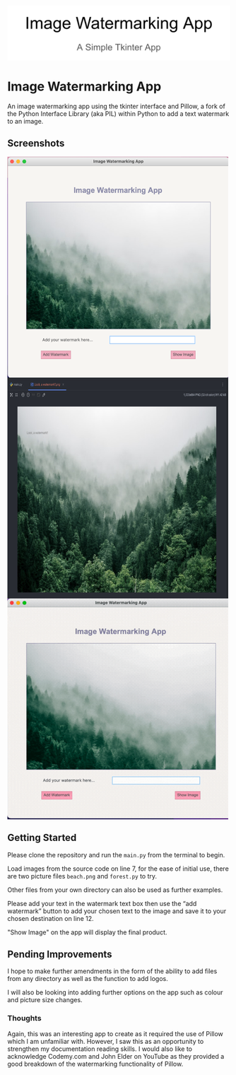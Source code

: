 ![Image Watermarking App banner](images/IWA_banner.png)
 
# Image Watermarking App
 
An image watermarking app using the tkinter interface and Pillow, a fork of the Python Interface Library (aka PIL) 
within Python to add a text watermark to an image.

## Screenshots

<img align="center" alt="Main App" height="500" src="images/Screenshot%202023-06-05%20at%2019.41.09.png" width="500"/>

<img align="center" alt="Completed Image" height="500" src="images/Screenshot%202023-06-05%20at%2019.43.55.png" width="500"/>

<img align="center" alt="Gif Version" height="500" src="images/watermark_app.gif" width="500"/>

## Getting Started
 
Please clone the repository and run the `main.py` from the terminal to begin.

Load images from the source code on line 7, for the ease of initial use, there are two picture files `beach.png` and `forest.py` to try.
 
Other files from your own directory can also be used as further examples.
 
Please add your text in the watermark text box then use the “add watermark” button to add your chosen text to the image and save it to your chosen destination on line 12.

"Show Image" on the app will display the final product. 
 
## Pending Improvements
 
I hope to make further amendments in the form of the ability to add files from any directory as well as the function to add logos.
 
I will also be looking into adding further options on the app such as colour and picture size changes. 
 
### Thoughts
 
Again, this was an interesting app to create as it required the use of Pillow which I am unfamiliar with. However, I saw this as an opportunity to strengthen my documentation reading skills. I would also like to acknowledge Codemy.com and John Elder on YouTube as they provided a good breakdown of the watermarking functionality of Pillow.
